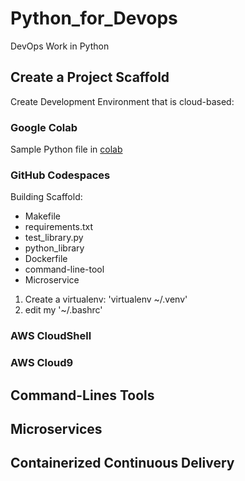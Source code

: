 # Python_for_Devops
DevOps Work in Python

## Create a Project Scaffold
Create Development Environment that is cloud-based:

### Google Colab
Sample Python file in [colab](https://colab.research.google.com/github/RajratanWankhade/Python_for_Devops/blob/main/basic_python.ipynb)
### GitHub Codespaces

Building Scaffold:
* Makefile
* requirements.txt
* test_library.py
* python_library
* Dockerfile
* command-line-tool
* Microservice


1. Create a virtualenv: 'virtualenv ~/.venv'
2. edit my '~/.bashrc'
  
### AWS CloudShell
### AWS Cloud9

## Command-Lines Tools


## Microservices

## Containerized Continuous Delivery
